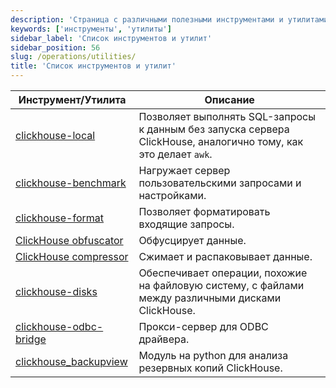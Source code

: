 ```yaml
---
description: 'Страница с различными полезными инструментами и утилитами ClickHouse.'
keywords: ['инструменты', 'утилиты']
sidebar_label: 'Список инструментов и утилит'
sidebar_position: 56
slug: /operations/utilities/
title: 'Список инструментов и утилит'
---
```


| Инструмент/Утилита | Описание |
|------|-------------|
|[clickhouse-local](../../operations/utilities/clickhouse-local.md) | Позволяет выполнять SQL-запросы к данным без запуска сервера ClickHouse, аналогично тому, как это делает `awk`.|
|[clickhouse-benchmark](../../operations/utilities/clickhouse-benchmark.md) | Нагружает сервер пользовательскими запросами и настройками.|
| [clickhouse-format](../../operations/utilities/clickhouse-format.md) | Позволяет форматировать входящие запросы.|
|[ClickHouse obfuscator](../../operations/utilities/clickhouse-obfuscator.md) | Обфусцирует данные.|
|[ClickHouse compressor](../../operations/utilities/clickhouse-compressor.md) | Сжимает и распаковывает данные.|
| [clickhouse-disks](../../operations/utilities/clickhouse-disks.md) | Обеспечивает операции, похожие на файловую систему, с файлами между различными дисками ClickHouse.|
| [clickhouse-odbc-bridge](../../operations/utilities/odbc-bridge.md) | Прокси-сервер для ODBC драйвера.|
| [clickhouse_backupview](../../operations/utilities/backupview.md) | Модуль на python для анализа резервных копий ClickHouse.|
